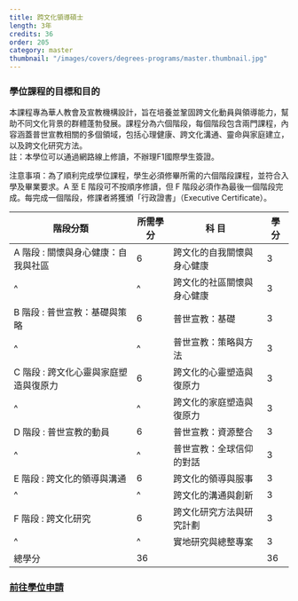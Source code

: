 ```yaml
---
title: 跨文化領導碩士
length: 3年
credits: 36
order: 205  
category: master
thumbnail: "/images/covers/degrees-programs/master.thumbnail.jpg"
---
```


### 學位課程的目標和目的

本課程專為華人教會及宣教機構設計，旨在培養並鞏固跨文化動員與領導能力，幫助不同文化背景的群體蓬勃發展。課程分為六個階段，每個階段包含兩門課程，內容涵蓋普世宣教相關的多個領域，包括心理健康、跨文化溝通、靈命與家庭建立，以及跨文化研究方法。\
註：本學位可以通過網路線上修讀，不辦理F1國際學生簽證。

注意事項：為了順利完成學位課程，學生必須修畢所需的六個階段課程，並符合入學及畢業要求。A 至 E 階段可不按順序修讀，但 F 階段必須作為最後一個階段完成。每完成一個階段，修課者將獲頒「行政證書」（Executive Certificate）。


| 階段分類                      | 所需學分 | 科 目                                                                                                              | 學 分 |
| ----------------------------- | -------- | ------------------------------------------------------------------------------------------------------------------ | ----- |
| A 階段 : 關懷與身心健康：自我與社區 | 6        | 跨文化的自我關懷與身心健康                                                                                        | 3     |
| ^                                | ^         | 跨文化的社區關懷與身心健康                                                                                       | 3     |
| B 階段 : 普世宣教：基礎與策略 | 6        | 普世宣教：基礎                                                                                        | 3     |
| ^                                | ^         | 普世宣教：策略與方法                                                                                       | 3     |
| C 階段 : 跨文化心靈與家庭塑造與復原力 | 6        | 跨文化的心靈塑造與復原力                                                                                        | 3     |
| ^                                | ^         | 跨文化的家庭塑造與復原力                                                                                      | 3     |
| D 階段 : 普世宣教的動員 | 6        | 普世宣教：資源整合                                                                                       | 3     |
| ^                                | ^         | 普世宣教：全球信仰的對話                                                                                       | 3     |
| E 階段 : 跨文化的領導與溝通 | 6        | 跨文化的領導與服事                                                                                        | 3     |
| ^                                | ^         | 跨文化的溝通與創新                                                                                       | 3     |
| F 階段 : 跨文化研究 | 6        | 跨文化研究方法與研究計劃                                                                                        | 3     |
| ^                                | ^         | 實地研究與總整專案                                                                                       | 3     |
| 總學分                        | 36       |                                                                                                                    | 36    |

### [前往學位申請](/zh/admissions/application-procedure/master/)
